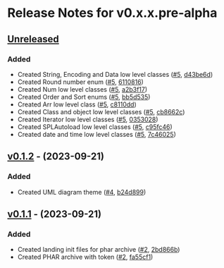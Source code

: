 # Release Notes for v0.x.x.pre-alpha

## [Unreleased](https://github.com/The-FireHub-Project/FireHub/compare/v0.1.2-alpha.1...develop-pre-alpha-m1)

### Added
- Created String, Encoding and Data low level classes ([#5](https://github.com/The-FireHub-Project/FireHub/issues/5), [d43be6d](https://github.com/The-FireHub-Project/FireHub/pull/3/commits/d43be6d))
- Created Round number enum ([#5](https://github.com/The-FireHub-Project/FireHub/issues/5), [6110816](https://github.com/The-FireHub-Project/FireHub/pull/3/commits/6110816))
- Created Num low level classes ([#5](https://github.com/The-FireHub-Project/FireHub/issues/5), [a2b3f17](https://github.com/The-FireHub-Project/FireHub/pull/3/commits/a2b3f17))
- Created Order and Sort enums ([#5](https://github.com/The-FireHub-Project/FireHub/issues/5), [bb5d535](https://github.com/The-FireHub-Project/FireHub/pull/3/commits/bb5d535))
- Created Arr low level class ([#5](https://github.com/The-FireHub-Project/FireHub/issues/5), [c8110dd](https://github.com/The-FireHub-Project/FireHub/pull/3/commits/c8110dd))
- Created Class and object low level classes ([#5](https://github.com/The-FireHub-Project/FireHub/issues/5), [cb8662c](https://github.com/The-FireHub-Project/FireHub/pull/3/commits/cb8662c))
- Created Iterator low level classes ([#5](https://github.com/The-FireHub-Project/FireHub/issues/5), [0353028](https://github.com/The-FireHub-Project/FireHub/pull/3/commits/0353028))
- Created SPLAutoload low level classes ([#5](https://github.com/The-FireHub-Project/FireHub/issues/5), [c95fc46](https://github.com/The-FireHub-Project/FireHub/pull/3/commits/c95fc46))
- Created date and time low level classes ([#5](https://github.com/The-FireHub-Project/FireHub/issues/5), [7c46025](https://github.com/The-FireHub-Project/FireHub/pull/3/commits/7c46025))

## [v0.1.2](https://github.com/The-FireHub-Project/FireHub/compare/v0.1.1-alpha.1...v0.1.2-alpha.1) - (2023-09-21)

### Added
- Created UML diagram theme ([#4](https://github.com/The-FireHub-Project/FireHub/issues/4), [b24d899](https://github.com/The-FireHub-Project/FireHub/pull/3/commits/b24d899))

## [v0.1.1](https://github.com/The-FireHub-Project/FireHub/compare/v0.1.0-alpha.1...v0.1.1-alpha.1) - (2023-09-21)

### Added
- Created landing init files for phar archive ([#2](https://github.com/The-FireHub-Project/FireHub/issues/2), [2bd866b](https://github.com/The-FireHub-Project/FireHub/pull/3/commits/2bd866b))
- Created PHAR archive with token ([#2](https://github.com/The-FireHub-Project/FireHub/issues/2), [fa55cf1](https://github.com/The-FireHub-Project/FireHub/pull/3/commits/fa55cf1))